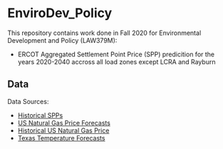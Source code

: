 # EnviroDev_Policy

This repository contains work done in Fall 2020 for Environmental Development and Policy (LAW379M):
+ ERCOT Aggregated Settlement Point Price (SPP) predicition for the years 2020-2040 accross all load zones except LCRA and Rayburn

## Data
Data Sources:
+ [Historical SPPs](http://mis.ercot.com/misapp/GetReports.do?reportTypeId=13061&reportTitle=Historical%20RTM%20Load%20Zone%20and%20Hub%20Prices&showHTMLView=&mimicKey)
+ [US Natural Gas Price Forecasts](https://www.eia.gov/outlooks/aeo/data/browser/#/?id=13-AEO2018&cases=ref2018&sourcekey=0)
+ [Historical US Natural Gas Price](https://www.eia.gov/dnav/ng/hist/n3035us3A.htm)
+ [Texas Temperature Forecasts](http://regclim.coas.oregonstate.edu/visualization/rccv/states-counties/)
